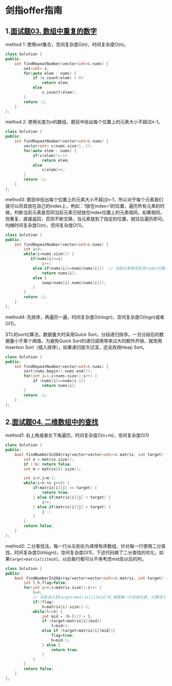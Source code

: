 # 剑指offer指南

## 1.[面试题03. 数组中重复的数字](https://leetcode-cn.com/problems/shu-zu-zhong-zhong-fu-de-shu-zi-lcof/)

method 1: 使用set集合，空间复杂度O(n)，时间复杂度O(n)。

```cpp
class Solution {
public:
    int findRepeatNumber(vector<int>& nums) {
        set<int> s;
        for(auto elem : nums) {
            if (s.count(elem) > 0)
                return elem;
            else 
                s.insert(elem);
        }
        return -1;
    }
};
```

method 2: 使用长度为n的数组，题目中给出每个位置上的元素大小不超过n-1。

```cpp
class Solution {
public:
    int findRepeatNumber(vector<int>& nums) {
        vector<int> v(nums.size(),-1);
        for(auto elem : nums) {
            if(v[elem]!=-1)
                return elem;
            else
                v[elem]++;
        }
        return -1;
    }
};
```

method3: 题目中给出每个位置上的元素大小不超过n-1，所以对于每个元素我们就可以将其放在自己的index上，例如：1放在index=1的位置，遍历所有元素的时候，判断当前元素是否同当前元素已经放在index位置上的元素相同，如果相同，则重复，直接返回，否则不断交换，当元素放到了指定的位置，就往后遍历即可。均摊时间复杂度O(n)，空间复杂度O(1)。

```cpp
class Solution {
public:
    int findRepeatNumber(vector<int>& nums) {
        int i=0;
        while(i<nums.size()) {
           if(nums[i]==i)
                i++;
            else if(nums[i]==nums[nums[i]])  // 当前元素是否在其index位置上
                return nums[i];
            else {
                swap(nums[i],nums[nums[i]]);
            }
        }
        return -1;
    }
};
```

method4: 先排序，再遍历一遍，时间复杂度O(nlogn)，空间复杂度O(logn)或者O(1)。

STL的sort()算法，数据量大时采用Quick Sort，分段递归排序。一旦分段后的数据量小于某个阈值，为避免Quick Sort的递归调用带来过大的额外开销，就改用Insertion Sort（插入排序）。如果递归层次过深，还会改用Heap Sort。

```cpp
class Solution {
public:
    int findRepeatNumber(vector<int>& nums) {
        sort(nums.begin(),nums.end());
        for(int i=1;i<nums.size();i++) {
            if (nums[i]==nums[i-1])
                return nums[i];
        }
        return -1;
    }
};
```

## 2.[面试题04. 二维数组中的查找](https://leetcode-cn.com/problems/er-wei-shu-zu-zhong-de-cha-zhao-lcof/)

method1: 右上角或者左下角遍历，时间复杂度O(n+m)，空间复杂度O(1)

```cpp
class Solution {
public:
    bool findNumberIn2DArray(vector<vector<int>>& matrix, int target) {
        int n = matrix.size();
        if (!n) return false;
        int m = matrix[0].size();

        int i=0,j=m-1;
        while(i<n && j>=0) {
            if(matrix[i][j] == target) {
                return true;
            } else if(matrix[i][j] < target) {
                i++;  
            } else if(matrix[i][j] > target) {
                j--;
            }
        }
        return false;
    }
};
```

method2: 二分查找法，每一行从左到右为递增有序数组，针对每一行使用二分查找，时间复杂度O(nlogm)，空间复杂度O(1)，下述代码做了二分查找的优化，如果`target<matrix[i][mid]`，以后每行都可以不用考虑mid及以后的列。

```cpp
class Solution {
public:
    bool findNumberIn2DArray(vector<vector<int>>& matrix, int target) {
        int l,h,flag=false;
        for(int i=0;i<matrix.size();i++) {
            l=0;
            // 没有进入到target<matrix[i][mid]中,就取每一行全部元素，只要进入了，根据矩阵中元素规则，元素会在mid左边。
            if(!flag) 
                h=matrix[i].size()-1;
            while(l<=h) {
                int mid = (h-l)/2 + l;
                if (target>matrix[i][mid])
                    l=mid+1;
                else if (target<matrix[i][mid]){
                    flag=true;
                    h=mid-1;
                } else {
                    return true;
                }
            }
        }
        return false;
    }
};
```

